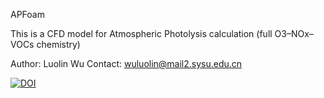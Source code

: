 APFoam

This is a CFD model for Atmospheric Photolysis calculation (full O3–NOx–VOCs chemistry)

Author: Luolin Wu
Contact: wuluolin@mail2.sysu.edu.cn

<a href="https://doi.org/10.5281/zenodo.4279172"><img src="https://zenodo.org/badge/DOI/10.5281/zenodo.4279172.svg" alt="DOI"></a>
